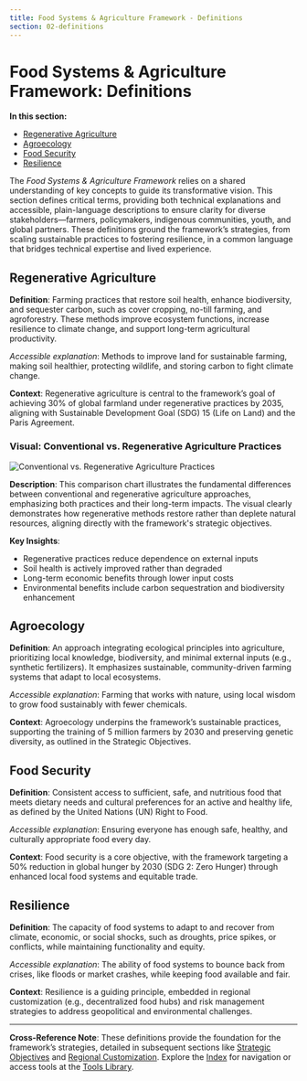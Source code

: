 ```yaml
---
title: Food Systems & Agriculture Framework - Definitions
section: 02-definitions
---
```


# Food Systems & Agriculture Framework: Definitions

**In this section:**
- [Regenerative Agriculture](#regenerative-agriculture)
- [Agroecology](#agroecology)
- [Food Security](#food-security)
- [Resilience](#resilience)

The *Food Systems & Agriculture Framework* relies on a shared understanding of key concepts to guide its transformative vision. This section defines critical terms, providing both technical explanations and accessible, plain-language descriptions to ensure clarity for diverse stakeholders—farmers, policymakers, indigenous communities, youth, and global partners. These definitions ground the framework’s strategies, from scaling sustainable practices to fostering resilience, in a common language that bridges technical expertise and lived experience.

## <a id="regenerative-agriculture"></a>Regenerative Agriculture
**Definition**: Farming practices that restore soil health, enhance biodiversity, and sequester carbon, such as cover cropping, no-till farming, and agroforestry. These methods improve ecosystem functions, increase resilience to climate change, and support long-term agricultural productivity.

*Accessible explanation*: Methods to improve land for sustainable farming, making soil healthier, protecting wildlife, and storing carbon to fight climate change.

**Context**: Regenerative agriculture is central to the framework’s goal of achieving 30% of global farmland under regenerative practices by 2035, aligning with Sustainable Development Goal (SDG) 15 (Life on Land) and the Paris Agreement.

### Visual: Conventional vs. Regenerative Agriculture Practices
![Conventional vs. Regenerative Agriculture Practices](/images/framework/food-systems/agriculture-comparison-chart.svg)

**Description**: This comparison chart illustrates the fundamental differences between conventional and regenerative agriculture approaches, emphasizing both practices and their long-term impacts. The visual clearly demonstrates how regenerative methods restore rather than deplete natural resources, aligning directly with the framework's strategic objectives.

**Key Insights**:
- Regenerative practices reduce dependence on external inputs
- Soil health is actively improved rather than degraded
- Long-term economic benefits through lower input costs
- Environmental benefits include carbon sequestration and biodiversity enhancement

## <a id="agroecology"></a>Agroecology
**Definition**: An approach integrating ecological principles into agriculture, prioritizing local knowledge, biodiversity, and minimal external inputs (e.g., synthetic fertilizers). It emphasizes sustainable, community-driven farming systems that adapt to local ecosystems.

*Accessible explanation*: Farming that works with nature, using local wisdom to grow food sustainably with fewer chemicals.

**Context**: Agroecology underpins the framework’s sustainable practices, supporting the training of 5 million farmers by 2030 and preserving genetic diversity, as outlined in the Strategic Objectives.

## <a id="food-security"></a>Food Security
**Definition**: Consistent access to sufficient, safe, and nutritious food that meets dietary needs and cultural preferences for an active and healthy life, as defined by the United Nations (UN) Right to Food.

*Accessible explanation*: Ensuring everyone has enough safe, healthy, and culturally appropriate food every day.

**Context**: Food security is a core objective, with the framework targeting a 50% reduction in global hunger by 2030 (SDG 2: Zero Hunger) through enhanced local food systems and equitable trade.

## <a id="resilience"></a>Resilience
**Definition**: The capacity of food systems to adapt to and recover from climate, economic, or social shocks, such as droughts, price spikes, or conflicts, while maintaining functionality and equity.

*Accessible explanation*: The ability of food systems to bounce back from crises, like floods or market crashes, while keeping food available and fair.

**Context**: Resilience is a guiding principle, embedded in regional customization (e.g., decentralized food hubs) and risk management strategies to address geopolitical and environmental challenges.

---

**Cross-Reference Note**: These definitions provide the foundation for the framework’s strategies, detailed in subsequent sections like [Strategic Objectives](/framework/docs/implementation/food-systems#07-strategic-objectives) and [Regional Customization](/framework/docs/implementation/food-systems#10-regional-customization). Explore the [Index](/framework/docs/implementation/food-systems) for navigation or access tools at the [Tools Library](/framework/tools/food-systems).
